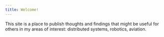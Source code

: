 ```yaml
---
title: Welcome!
---
```


This site is a place to publish thoughts and findings that might be useful 
for others in my areas of interest: distributed systems, robotics, aviation.
